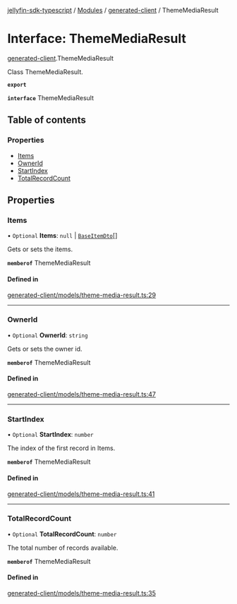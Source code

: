 [jellyfin-sdk-typescript](../README.md) / [Modules](../modules.md) / [generated-client](../modules/generated_client.md) / ThemeMediaResult

# Interface: ThemeMediaResult

[generated-client](../modules/generated_client.md).ThemeMediaResult

Class ThemeMediaResult.

**`export`**

**`interface`** ThemeMediaResult

## Table of contents

### Properties

- [Items](generated_client.ThemeMediaResult.md#items)
- [OwnerId](generated_client.ThemeMediaResult.md#ownerid)
- [StartIndex](generated_client.ThemeMediaResult.md#startindex)
- [TotalRecordCount](generated_client.ThemeMediaResult.md#totalrecordcount)

## Properties

### Items

• `Optional` **Items**: ``null`` \| [`BaseItemDto`](generated_client.BaseItemDto.md)[]

Gets or sets the items.

**`memberof`** ThemeMediaResult

#### Defined in

[generated-client/models/theme-media-result.ts:29](https://github.com/thornbill/jellyfin-sdk-typescript/blob/644c849/src/generated-client/models/theme-media-result.ts#L29)

___

### OwnerId

• `Optional` **OwnerId**: `string`

Gets or sets the owner id.

**`memberof`** ThemeMediaResult

#### Defined in

[generated-client/models/theme-media-result.ts:47](https://github.com/thornbill/jellyfin-sdk-typescript/blob/644c849/src/generated-client/models/theme-media-result.ts#L47)

___

### StartIndex

• `Optional` **StartIndex**: `number`

The index of the first record in Items.

**`memberof`** ThemeMediaResult

#### Defined in

[generated-client/models/theme-media-result.ts:41](https://github.com/thornbill/jellyfin-sdk-typescript/blob/644c849/src/generated-client/models/theme-media-result.ts#L41)

___

### TotalRecordCount

• `Optional` **TotalRecordCount**: `number`

The total number of records available.

**`memberof`** ThemeMediaResult

#### Defined in

[generated-client/models/theme-media-result.ts:35](https://github.com/thornbill/jellyfin-sdk-typescript/blob/644c849/src/generated-client/models/theme-media-result.ts#L35)

